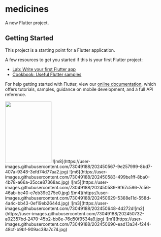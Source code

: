 # medicines

A new Flutter project.

## Getting Started

This project is a starting point for a Flutter application.

A few resources to get you started if this is your first Flutter project:

- [Lab: Write your first Flutter app](https://flutter.dev/docs/get-started/codelab)
- [Cookbook: Useful Flutter samples](https://flutter.dev/docs/cookbook)

For help getting started with Flutter, view our
[online documentation](https://flutter.dev/docs), which offers tutorials,
samples, guidance on mobile development, and a full API reference.

<img src="https://user-images.githubusercontent.com/73049188/202450525-66afcfb2-dc8e-4834-b352-504fc3ce456c.jpg" width="150" height="200"/>
![m8](https://user-images.githubusercontent.com/73049188/202450567-9e257999-8bd7-407a-9348-3efd74d77aa2.jpg)
![m6](https://user-images.githubusercontent.com/73049188/202450583-499be1ff-8ba0-4b78-a66a-35cce87368ac.jpg)
![m5](https://user-images.githubusercontent.com/73049188/202450589-9f67c586-7c56-46ab-bc40-e7eb39c275e0.jpg)
![m4](https://user-images.githubusercontent.com/73049188/202450629-5388e11d-558d-4a4c-bb43-0ef19eb2644d.jpg)
![m3](https://user-images.githubusercontent.com/73049188/202450648-4d272d![m2](https://user-images.githubusercontent.com/73049188/202450732-a02357bd-2470-45b2-bb8e-76d50f9534a9.jpg)
![m1](https://user-images.githubusercontent.com/73049188/202450690-ead13a34-f244-48cf-b9bf-909ac38a7c74.jpg)
